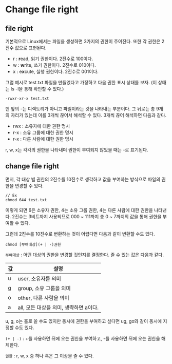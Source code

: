 # Change file right
  
## file right
  
기본적으로 Linux에서는 파일을 생성하면 3가지의 권한이 주어진다. 또한 각 권한은 2진수 값으로 표현된다.  
  
- r : **r**ead, 읽기 권한이다. 2진수로 100이다.  
- w : **w**rite, 쓰기 권한이다. 2진수로 010이다.  
- x : e**x**cute, 실행 권한이다. 2진수로 001이다.  
  
그럼 예시로 test.txt 파일을 만들었다고 가정하고 다음 권한 표시 상태를 보자. (이 상태는 ls -l을 통해 확인할 수 있다.)  
  
	-rwxr-xr-x test.txt
  
맨 앞의 -는 디렉토리가 아니고 파일이라는 것을 나타내는 부분이다. 그 뒤로는 총 9개의 자리가 있는데 이를 3개씩 끊어서 해석할 수 있다. 3개씩 끊어 해석하면 다음과 같다.  
  
- rwx : 소유자에 대한 권한 명시  
- r-x : 소유 그룹에 대한 권한 명시  
- r-x : 다른 사람에 대한 권한 명시  
  
r, w, x는 각각의 권한을 나타내며 권한이 부여되지 않았을 때는 -로 표기된다.  
  
## change file right
  
먼저, 각 대상 별 권한의 2진수를 10진수로 생각하고 값을 부여하는 방식으로 파일의 권한을 변경할 수 있다.  
  
	// Ex
	chmod 644 test.txt
  
이렇게 되면 6은 소유자 권한, 4는 소유 그룹 권한, 4는 다른 사람에 대한 권한을 나타낸다. 2진수는 3비트까지 사용되므로 000 ~ 111까지 총 0 ~ 7까지의 값을 통해 권한을 부여할 수 있다.  
  
그런데 2진수를 10진수로 변환하는 것이 어렵다면 다음과 같이 변환할 수도 있다.  
  
	chmod [부여대상](+ | -)권한
  
`부여대상` : 어떤 대상의 권한을 변경할 것인지를 결정한다. 줄 수 있는 값은 다음과 같다.  
  
값 | 설명
---|------
u | user, 소유자를 의미
g | group, 소유 그룹을 의미
o | other, 다른 사람을 의미
a | all, 모든 대상을 의미, 생략하면 a이다.
  
u, g, o는 홀로 쓸 수도 있지만 동시에 권한을 부여하고 싶다면 ug, go와 같이 동시에 지정할 수도 있다.  
  
`(+ | -)` : +를 사용하면 뒤에 오는 권한을 부여하고, -를 사용하면 뒤에 오는 권한을 해제한다.  
  
`권한` : r, w, x 중 하나 혹은 그 이상을 줄 수 있다.  
 
